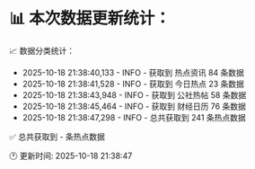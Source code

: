 📊 本次数据更新统计：
==========================

📈 数据分类统计：
- 2025-10-18 21:38:40,133 - INFO - 获取到 热点资讯 84 条数据
- 2025-10-18 21:38:41,528 - INFO - 获取到 今日热点 23 条数据
- 2025-10-18 21:38:43,948 - INFO - 获取到 公社热帖 58 条数据
- 2025-10-18 21:38:45,464 - INFO - 获取到 财经日历 76 条数据
- 2025-10-18 21:38:47,298 - INFO - 总共获取到 241 条热点数据

✅ 总共获取到 - 条热点数据

🕐 更新时间: 2025-10-18 21:38:47
